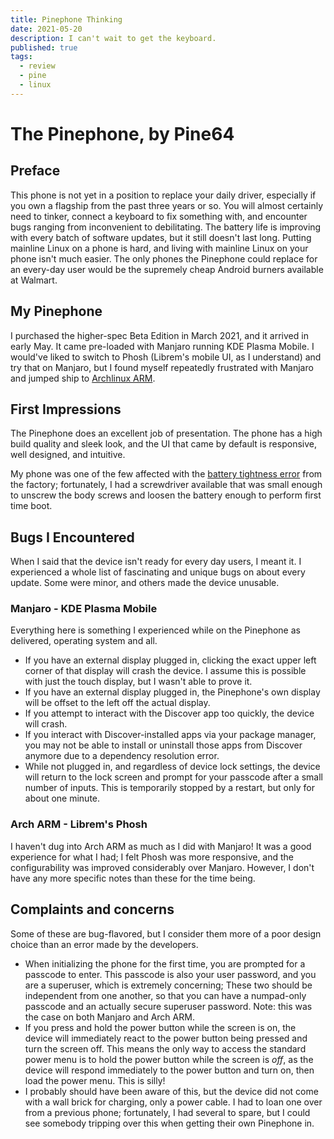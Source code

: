 ```yaml
---
title: Pinephone Thinking
date: 2021-05-20
description: I can't wait to get the keyboard.
published: true
tags:
  - review
  - pine
  - linux
---
```


# The Pinephone, by Pine64

## Preface

This phone is not yet in a position to replace your daily driver, especially if
you own a flagship from the past three years or so. You will almost certainly
need to tinker, connect a keyboard to fix something with, and encounter bugs
ranging from inconvenient to debilitating. The battery life is improving with
every batch of software updates, but it still doesn't last long. Putting
mainline Linux on a phone is hard, and living with mainline Linux on your phone
isn't much easier. The only phones the Pinephone could replace for an every-day
user would be the supremely cheap Android burners available at Walmart.

## My Pinephone

I purchased the higher-spec Beta Edition in March 2021, and it arrived in early
May. It came pre-loaded with Manjaro running KDE Plasma Mobile. I would've liked
to switch to Phosh (Librem's mobile UI, as I understand) and try that on
Manjaro, but I found myself repeatedly frustrated with Manjaro and jumped ship
to [Archlinux ARM](https://github.com/dreemurrs-embedded/Pine64-Arch/).

## First Impressions

The Pinephone does an excellent job of presentation. The phone has a high build
quality and sleek look, and the UI that came by default is responsive, well
designed, and intuitive.

My phone was one of the few affected with the
[battery tightness error](https://wiki.pine64.org/index.php?title=PinePhone_FAQ#The_battery_is_stuck_inside_the_phone)
from the factory; fortunately, I had a screwdriver available that was small
enough to unscrew the body screws and loosen the battery enough to perform first
time boot.

## Bugs I Encountered

When I said that the device isn't ready for every day users, I meant it. I
experienced a whole list of fascinating and unique bugs on about every update.
Some were minor, and others made the device unusable.

### Manjaro - KDE Plasma Mobile

Everything here is something I experienced while on the Pinephone as delivered,
operating system and all.

- If you have an external display plugged in, clicking the exact upper left
  corner of that display will crash the device. I assume this is possible with
  just the touch display, but I wasn't able to prove it.
- If you have an external display plugged in, the Pinephone's own display will
  be offset to the left off the actual display.
- If you attempt to interact with the Discover app too quickly, the device will
  crash.
- If you interact with Discover-installed apps via your package manager, you may
  not be able to install or uninstall those apps from Discover anymore due to a
  dependency resolution error.
- While not plugged in, and regardless of device lock settings, the device will
  return to the lock screen and prompt for your passcode after a small number of
  inputs. This is temporarily stopped by a restart, but only for about one
  minute.

### Arch ARM - Librem's Phosh

I haven't dug into Arch ARM as much as I did with Manjaro! It was a good
experience for what I had; I felt Phosh was more responsive, and the
configurability was improved considerably over Manjaro. However, I don't have
any more specific notes than these for the time being.

## Complaints and concerns

Some of these are bug-flavored, but I consider them more of a poor design choice
than an error made by the developers.

- When initializing the phone for the first time, you are prompted for a
  passcode to enter. This passcode is also your user password, and you are a
  superuser, which is extremely concerning; These two should be independent from
  one another, so that you can have a numpad-only passcode and an actually
  secure superuser password. Note: this was the case on both Manjaro and Arch
  ARM.
- If you press and hold the power button while the screen is on, the device will
  immediately react to the power button being pressed and turn the screen off.
  This means the only way to access the standard power menu is to hold the power
  button while the screen is _off_, as the device will respond immediately to
  the power button and turn on, then load the power menu. This is silly!
- I probably should have been aware of this, but the device did not come with a
  wall brick for charging, only a power cable. I had to loan one over from a
  previous phone; fortunately, I had several to spare, but I could see somebody
  tripping over this when getting their own Pinephone in.
